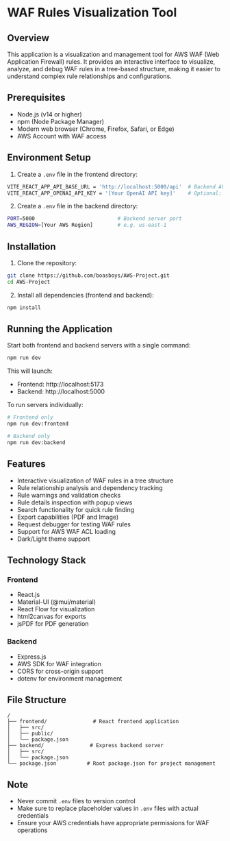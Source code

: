 # WAF Rules Visualization Tool

## Overview
This application is a visualization and management tool for AWS WAF (Web Application Firewall) rules. It provides an interactive interface to visualize, analyze, and debug WAF rules in a tree-based structure, making it easier to understand complex rule relationships and configurations.

## Prerequisites
- Node.js (v14 or higher)
- npm (Node Package Manager)
- Modern web browser (Chrome, Firefox, Safari, or Edge)
- AWS Account with WAF access

## Environment Setup

1. Create a `.env` file in the frontend directory:
```bash
VITE_REACT_APP_API_BASE_URL = 'http://localhost:5000/api'  # Backend API URL
VITE_REACT_APP_OPENAI_API_KEY = '[Your OpenAI API key]'    # Optional: for AI features
```

2. Create a `.env` file in the backend directory:
```bash
PORT=5000                           # Backend server port
AWS_REGION=[Your AWS Region]        # e.g. us-east-1
```

## Installation

1. Clone the repository:
```bash
git clone https://github.com/boasboys/AWS-Project.git
cd AWS-Project
```

2. Install all dependencies (frontend and backend):
```bash
npm install
```

## Running the Application

Start both frontend and backend servers with a single command:
```bash
npm run dev
```

This will launch:
- Frontend: http://localhost:5173
- Backend: http://localhost:5000

To run servers individually:
```bash
# Frontend only
npm run dev:frontend

# Backend only
npm run dev:backend
```

## Features
- Interactive visualization of WAF rules in a tree structure
- Rule relationship analysis and dependency tracking
- Rule warnings and validation checks
- Rule details inspection with popup views
- Search functionality for quick rule finding
- Export capabilities (PDF and Image)
- Request debugger for testing WAF rules
- Support for AWS WAF ACL loading
- Dark/Light theme support

## Technology Stack
### Frontend
- React.js
- Material-UI (@mui/material)
- React Flow for visualization
- html2canvas for exports
- jsPDF for PDF generation

### Backend
- Express.js
- AWS SDK for WAF integration
- CORS for cross-origin support
- dotenv for environment management

## File Structure
```
/
├── frontend/               # React frontend application
│   ├── src/
│   ├── public/
│   └── package.json
├── backend/               # Express backend server
│   ├── src/
│   └── package.json
└── package.json          # Root package.json for project management
```

## Note
- Never commit `.env` files to version control
- Make sure to replace placeholder values in `.env` files with actual credentials
- Ensure your AWS credentials have appropriate permissions for WAF operations